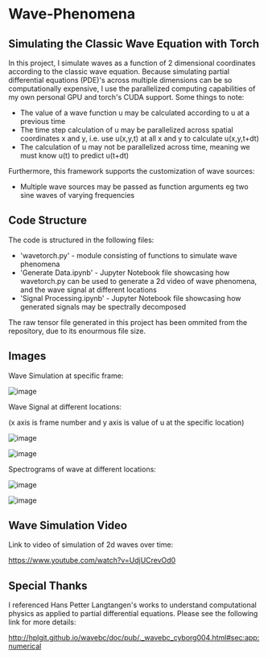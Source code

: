 # Wave-Phenomena
## Simulating the Classic Wave Equation with Torch
In this project, I simulate waves as a function of 2 dimensional coordinates according to the classic wave equation. Because simulating partial differential equations (PDE)'s across multiple dimensions can be so computationally expensive, I use the parallelized computing capabilities of my own personal GPU and torch's CUDA support. Some things to note:
* The value of a wave function u may be calculated according to u at a previous time
* The time step calculation of u may be parallelized across spatial coordinates x and y, i.e. use u(x,y,t) at all x and y to calculate u(x,y,t+dt)
* The calculation of u may not be parallelized across time, meaning we must know u(t) to predict u(t+dt)

Furthermore, this framework supports the customization of wave sources:
* Multiple wave sources may be passed as function arguments eg two sine waves of varying frequencies

## Code Structure
The code is structured in the following files:
* 'wavetorch.py' - module consisting of functions to simulate wave phenomena
* 'Generate Data.ipynb' - Jupyter Notebook file showcasing how wavetorch.py can be used to generate a 2d video of wave phenomena, and the wave signal at different locations
* 'Signal Processing.ipynb' - Jupyter Notebook file showcasing how generated signals may be spectrally decomposed

The raw tensor file generated in this project has been ommited from the repository, due to its enourmous file size.

## Images

Wave Simulation at specific frame:

![image](https://user-images.githubusercontent.com/16550043/231630331-3ed1d167-52bb-420a-b51c-b1338fc7af14.png)

Wave Signal at different locations:

(x axis is frame number and y axis is value of u at the specific location)

![image](https://user-images.githubusercontent.com/16550043/231630707-0dc3a4d0-f2f8-4c61-a18d-db632b029d15.png)

![image](https://user-images.githubusercontent.com/16550043/231630772-b56bb77b-6071-4ab3-8360-1bd7290b41e0.png)

Spectrograms of wave at different locations:

![image](https://user-images.githubusercontent.com/16550043/231631727-44dbb33d-1767-400f-9e16-20a3648add85.png)

![image](https://user-images.githubusercontent.com/16550043/231631768-4ca13671-3b85-4c62-bcdb-1a0404ca0486.png)




## Wave Simulation Video
Link to video of simulation of 2d waves over time:

https://www.youtube.com/watch?v=UdjUCrevOd0

## Special Thanks
I referenced Hans Petter Langtangen's works to understand computational physics as applied to partial differential equations. Please see the following link for more details:

http://hplgit.github.io/wavebc/doc/pub/._wavebc_cyborg004.html#sec:app:numerical
